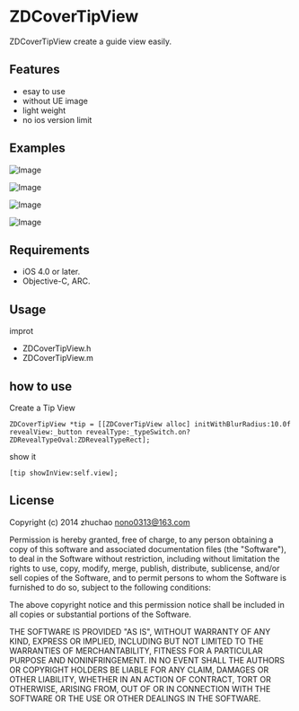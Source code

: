 # ZDCoverTipView

ZDCoverTipView create a guide view easily.


## Features

* esay to use
* without UE image
* light weight
* no ios version limit

## Examples

![Image](https://github.com/hai00jiao/ZDCoverTipView/blob/master/IMG_0599.PNG)

![Image](https://github.com/hai00jiao/ZDCoverTipView/blob/master/IMG_0600.PNG)

![Image](https://github.com/hai00jiao/ZDCoverTipView/blob/master/IMG_0601.PNG)

![Image](https://github.com/hai00jiao/ZDCoverTipView/blob/master/IMG_0602.PNG)


## Requirements

* iOS 4.0 or later.
* Objective-C, ARC.

## Usage

improt
* ZDCoverTipView.h
* ZDCoverTipView.m


## how to use

Create a Tip View

    ZDCoverTipView *tip = [[ZDCoverTipView alloc] initWithBlurRadius:10.0f revealView:_button revealType:_typeSwitch.on?ZDRevealTypeOval:ZDRevealTypeRect];

show it
    
    [tip showInView:self.view];


## License

Copyright (c) 2014 zhuchao <nono0313@163.com>

Permission is hereby granted, free of charge, to any person obtaining a copy
of this software and associated documentation files (the "Software"), to deal
in the Software without restriction, including without limitation the rights
to use, copy, modify, merge, publish, distribute, sublicense, and/or sell
copies of the Software, and to permit persons to whom the Software is furnished
to do so, subject to the following conditions:

The above copyright notice and this permission notice shall be included in all
copies or substantial portions of the Software.

THE SOFTWARE IS PROVIDED "AS IS", WITHOUT WARRANTY OF ANY KIND, EXPRESS OR
IMPLIED, INCLUDING BUT NOT LIMITED TO THE WARRANTIES OF MERCHANTABILITY,
FITNESS FOR A PARTICULAR PURPOSE AND NONINFRINGEMENT. IN NO EVENT SHALL THE
AUTHORS OR COPYRIGHT HOLDERS BE LIABLE FOR ANY CLAIM, DAMAGES OR OTHER
LIABILITY, WHETHER IN AN ACTION OF CONTRACT, TORT OR OTHERWISE, ARISING FROM,
OUT OF OR IN CONNECTION WITH THE SOFTWARE OR THE USE OR OTHER DEALINGS IN
THE SOFTWARE.
